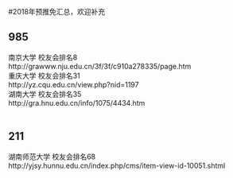 #2018年预推免汇总，欢迎补充<br/>
<h2>985</h2>
南京大学 校友会排名8<br/>
http://grawww.nju.edu.cn/3f/3f/c910a278335/page.htm<br/>
重庆大学 校友会排名31<br/>
http://yz.cqu.edu.cn/view.php?nid=1197<br/>
湖南大学 校友会排名35<br/>
http://gra.hnu.edu.cn/info/1075/4434.htm <br/><br/>
<h2>211</h2>
湖南师范大学 校友会排名68<br/>
http://yjsy.hunnu.edu.cn/index.php/cms/item-view-id-10051.shtml<br/>
